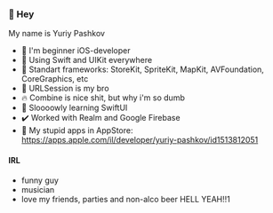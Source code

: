 ### 👋 Hey
My name is Yuriy Pashkov

- 🍏 I'm beginner iOS-developer
- 💟 Using Swift and UIKit everywhere
- 💬 Standart frameworks: StoreKit, SpriteKit, MapKit, AVFoundation, CoreGraphics, etc
- 👊 URLSession is my bro
- 🔥 Combine is nice shit, but why i'm so dumb
- 🐌 Sloooowly learning SwiftUI
- ✔️ Worked with Realm and Google Firebase
- 👹 My stupid apps in AppStore: https://apps.apple.com/il/developer/yuriy-pashkov/id1513812051

#### IRL 
- funny guy 
- musician
- love my friends, parties and non-alco beer HELL YEAH!!1
